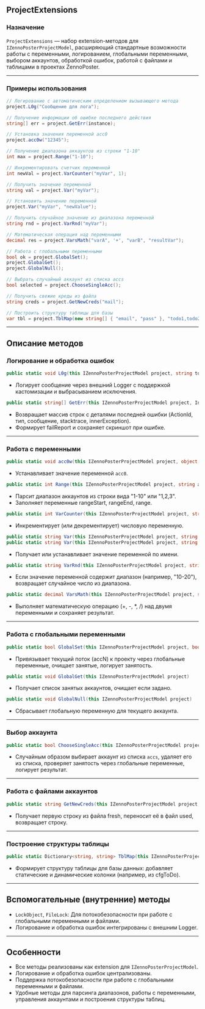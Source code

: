 
## ProjectExtensions

### Назначение

`ProjectExtensions` — набор extension-методов для `IZennoPosterProjectModel`, расширяющий стандартные возможности работы с переменными, логированием, глобальными переменными, выбором аккаунтов, обработкой ошибок, работой с файлами и таблицами в проектах ZennoPoster.

---

### Примеры использования

```csharp
// Логирование с автоматическим определением вызывающего метода
project.L0g("Сообщение для лога");

// Получение информации об ошибке последнего действия
string[] err = project.GetErr(instance);

// Установка значения переменной acc0
project.acc0w("12345");

// Получение диапазона аккаунтов из строки "1-10"
int max = project.Range("1-10");

// Инкрементировать счетчик переменной
int newVal = project.VarCounter("myVar", 1);

// Получить значение переменной
string val = project.Var("myVar");

// Установить значение переменной
project.Var("myVar", "newValue");

// Получить случайное значение из диапазона переменной
string rnd = project.VarRnd("myVar");

// Математическая операция над переменными
decimal res = project.VarsMath("varA", '+', "varB", "resultVar");

// Работа с глобальными переменными
bool ok = project.GlobalSet();
project.GlobalGet();
project.GlobalNull();

// Выбрать случайный аккаунт из списка accs
bool selected = project.ChooseSingleAcc();

// Получить свежие креды из файла
string creds = project.GetNewCreds("mail");

// Построить структуру таблицы для базы
var tbl = project.TblMap(new string[] { "email", "pass" }, "todo1,todo2");
```


---

## Описание методов

### Логирование и обработка ошибок

```csharp
public static void L0g(this IZennoPosterProjectModel project, string toLog, [CallerMemberName] string callerName = "", bool show = true, bool thr0w = false, bool toZp = true)
```

- Логирует сообщение через внешний Logger с поддержкой кастомизации и выбрасыванием исключения.

```csharp
public static string[] GetErr(this IZennoPosterProjectModel project, Instance instance)
```

- Возвращает массив строк с деталями последней ошибки (ActionId, тип, сообщение, stacktrace, innerException).
- Формирует failReport и сохраняет скриншот при ошибке.

---

### Работа с переменными

```csharp
public static void acc0w(this IZennoPosterProjectModel project, object acc0)
```

- Устанавливает значение переменной `acc0`.

```csharp
public static int Range(this IZennoPosterProjectModel project, string accRange = null, string output = null, bool log = false)
```

- Парсит диапазон аккаунтов из строки вида "1-10" или "1,2,3".
- Заполняет переменные rangeStart, rangeEnd, range.

```csharp
public static int VarCounter(this IZennoPosterProjectModel project, string varName, int input)
```

- Инкрементирует (или декрементирует) числовую переменную.

```csharp
public static string Var(this IZennoPosterProjectModel project, string Var)
public static string Var(this IZennoPosterProjectModel project, string var, string value)
```

- Получает или устанавливает значение переменной по имени.

```csharp
public static string VarRnd(this IZennoPosterProjectModel project, string Var)
```

- Если значение переменной содержит диапазон (например, "10-20"), возвращает случайное число из диапазона.

```csharp
public static decimal VarsMath(this IZennoPosterProjectModel project, string varA, char operation, string varB, string varRslt = "a_")
```

- Выполняет математическую операцию (+, -, *, /) над двумя переменными и сохраняет результат.

---

### Работа с глобальными переменными

```csharp
public static bool GlobalSet(this IZennoPosterProjectModel project, bool log = false)
```

- Привязывает текущий поток (accN) к проекту через глобальные переменные, очищает занятые, логирует занятость.

```csharp
public static void GlobalGet(this IZennoPosterProjectModel project)
```

- Получает список занятых аккаунтов, очищает если задано.

```csharp
public static void GlobalNull(this IZennoPosterProjectModel project)
```

- Сбрасывает глобальную переменную для текущего аккаунта.

---

### Выбор аккаунта

```csharp
public static bool ChooseSingleAcc(this IZennoPosterProjectModel project)
```

- Случайным образом выбирает аккаунт из списка `accs`, удаляет его из списка, проверяет занятость через глобальные переменные, логирует результат.

---

### Работа с файлами аккаунтов

```csharp
public static string GetNewCreds(this IZennoPosterProjectModel project, string dataType)
```

- Получает первую строку из файла fresh, переносит её в файл used, возвращает строку.

---

### Построение структуры таблицы

```csharp
public static Dictionary<string, string> TblMap(this IZennoPosterProjectModel project, string[] staticColumns, string dynamicToDo = null, string defaultType = "TEXT DEFAULT ''")
```

- Формирует структуру таблицы для базы данных: добавляет статические и динамические колонки (например, из cfgToDo).

---

## Вспомогательные (внутренние) методы

- `LockObject`, `FileLock`: Для потокобезопасности при работе с глобальными переменными и файлами.
- Логирование и обработка ошибок интегрированы с внешним Logger.

---

## Особенности

- Все методы реализованы как extension для `IZennoPosterProjectModel`.
- Логирование и обработка ошибок централизованы.
- Поддержка потокобезопасности при работе с глобальными переменными и файлами.
- Удобные методы для парсинга диапазонов, работы с переменными, управления аккаунтами и построения структуры таблиц.



